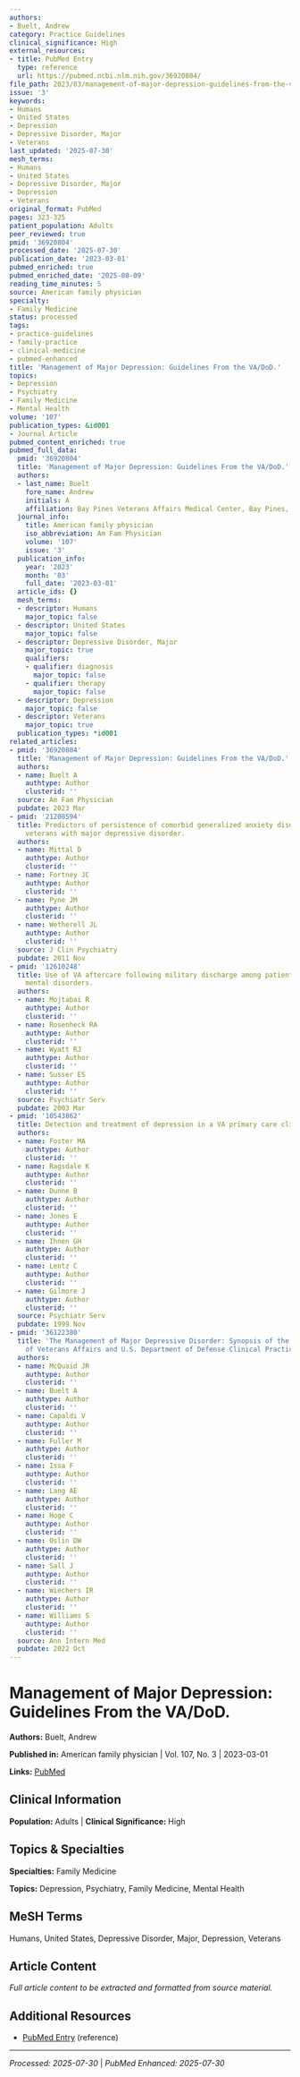 ```yaml
---
authors:
- Buelt, Andrew
category: Practice Guidelines
clinical_significance: High
external_resources:
- title: PubMed Entry
  type: reference
  url: https://pubmed.ncbi.nlm.nih.gov/36920804/
file_path: 2023/03/management-of-major-depression-guidelines-from-the-vadod.md
issue: '3'
keywords:
- Humans
- United States
- Depression
- Depressive Disorder, Major
- Veterans
last_updated: '2025-07-30'
mesh_terms:
- Humans
- United States
- Depressive Disorder, Major
- Depression
- Veterans
original_format: PubMed
pages: 323-325
patient_population: Adults
peer_reviewed: true
pmid: '36920804'
processed_date: '2025-07-30'
publication_date: '2023-03-01'
pubmed_enriched: true
pubmed_enriched_date: '2025-08-09'
reading_time_minutes: 5
source: American family physician
specialty:
- Family Medicine
status: processed
tags:
- practice-guidelines
- family-practice
- clinical-medicine
- pubmed-enhanced
title: 'Management of Major Depression: Guidelines From the VA/DoD.'
topics:
- Depression
- Psychiatry
- Family Medicine
- Mental Health
volume: '107'
publication_types: &id001
- Journal Article
pubmed_content_enriched: true
pubmed_full_data:
  pmid: '36920804'
  title: 'Management of Major Depression: Guidelines From the VA/DoD.'
  authors:
  - last_name: Buelt
    fore_name: Andrew
    initials: A
    affiliation: Bay Pines Veterans Affairs Medical Center, Bay Pines, FL.
  journal_info:
    title: American family physician
    iso_abbreviation: Am Fam Physician
    volume: '107'
    issue: '3'
  publication_info:
    year: '2023'
    month: '03'
    full_date: '2023-03-01'
  article_ids: {}
  mesh_terms:
  - descriptor: Humans
    major_topic: false
  - descriptor: United States
    major_topic: false
  - descriptor: Depressive Disorder, Major
    major_topic: true
    qualifiers:
    - qualifier: diagnosis
      major_topic: false
    - qualifier: therapy
      major_topic: false
  - descriptor: Depression
    major_topic: false
  - descriptor: Veterans
    major_topic: true
  publication_types: *id001
related_articles:
- pmid: '36920804'
  title: 'Management of Major Depression: Guidelines From the VA/DoD.'
  authors:
  - name: Buelt A
    authtype: Author
    clusterid: ''
  source: Am Fam Physician
  pubdate: 2023 Mar
- pmid: '21208594'
  title: Predictors of persistence of comorbid generalized anxiety disorder among
    veterans with major depressive disorder.
  authors:
  - name: Mittal D
    authtype: Author
    clusterid: ''
  - name: Fortney JC
    authtype: Author
    clusterid: ''
  - name: Pyne JM
    authtype: Author
    clusterid: ''
  - name: Wetherell JL
    authtype: Author
    clusterid: ''
  source: J Clin Psychiatry
  pubdate: 2011 Nov
- pmid: '12610248'
  title: Use of VA aftercare following military discharge among patients with serious
    mental disorders.
  authors:
  - name: Mojtabai R
    authtype: Author
    clusterid: ''
  - name: Rosenheck RA
    authtype: Author
    clusterid: ''
  - name: Wyatt RJ
    authtype: Author
    clusterid: ''
  - name: Susser ES
    authtype: Author
    clusterid: ''
  source: Psychiatr Serv
  pubdate: 2003 Mar
- pmid: '10543862'
  title: Detection and treatment of depression in a VA primary care clinic.
  authors:
  - name: Foster MA
    authtype: Author
    clusterid: ''
  - name: Ragsdale K
    authtype: Author
    clusterid: ''
  - name: Dunne B
    authtype: Author
    clusterid: ''
  - name: Jones E
    authtype: Author
    clusterid: ''
  - name: Ihnen GH
    authtype: Author
    clusterid: ''
  - name: Lentz C
    authtype: Author
    clusterid: ''
  - name: Gilmore J
    authtype: Author
    clusterid: ''
  source: Psychiatr Serv
  pubdate: 1999 Nov
- pmid: '36122380'
  title: 'The Management of Major Depressive Disorder: Synopsis of the 2022 U.S. Department
    of Veterans Affairs and U.S. Department of Defense Clinical Practice Guideline.'
  authors:
  - name: McQuaid JR
    authtype: Author
    clusterid: ''
  - name: Buelt A
    authtype: Author
    clusterid: ''
  - name: Capaldi V
    authtype: Author
    clusterid: ''
  - name: Fuller M
    authtype: Author
    clusterid: ''
  - name: Issa F
    authtype: Author
    clusterid: ''
  - name: Lang AE
    authtype: Author
    clusterid: ''
  - name: Hoge C
    authtype: Author
    clusterid: ''
  - name: Oslin DW
    authtype: Author
    clusterid: ''
  - name: Sall J
    authtype: Author
    clusterid: ''
  - name: Wiechers IR
    authtype: Author
    clusterid: ''
  - name: Williams S
    authtype: Author
    clusterid: ''
  source: Ann Intern Med
  pubdate: 2022 Oct
---
```


# Management of Major Depression: Guidelines From the VA/DoD.

**Authors:** Buelt, Andrew

**Published in:** American family physician | Vol. 107, No. 3 | 2023-03-01

**Links:** [PubMed](https://pubmed.ncbi.nlm.nih.gov/36920804/)

## Clinical Information

**Population:** Adults | **Clinical Significance:** High

## Topics & Specialties

**Specialties:** Family Medicine

**Topics:** Depression, Psychiatry, Family Medicine, Mental Health

## MeSH Terms

Humans, United States, Depressive Disorder, Major, Depression, Veterans

## Article Content

*Full article content to be extracted and formatted from source material.*

## Additional Resources

- [PubMed Entry](https://pubmed.ncbi.nlm.nih.gov/36920804/) (reference)

---

*Processed: 2025-07-30* | *PubMed Enhanced: 2025-07-30*
